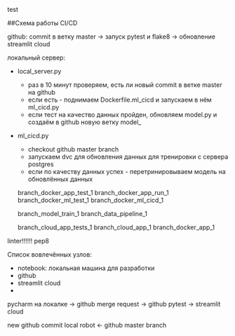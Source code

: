 test

##Схема работы CI/CD

github:
    commit в ветку master -> запуск pytest и flake8 -> обновление streamlit cloud


локальный сервер:

 - local_server.py
   - раз в 10 минут проверяем, есть ли новый commit в ветке master на github 
   - если есть - поднимаем Dockerfile.ml_cicd и запускаем в нём ml_cicd.py
   - если тест на качество данных пройден, обновляем model.py и создаём в github новую ветку model_<current datetime>
 
 - ml_cicd.py
   - checkout github master branch
   - запускаем dvc для обновления данных для тренировки с сервера postgres
   - если по качеству данных успех - перетринировываем модель на обновлённых данных 





	branch_docker_app_test_1
	branch_docker_app_run_1
	branch_docker_ml_test_1
	branch_docker_ml_cicd_1

	branch_model_train_1
	branch_data_pipeline_1
	
	branch_cloud_app_tests_1
	branch_cloud_app_1
	branch_docker_app_1

linter!!!!!!
pep8







Список вовлечённых узлов:
 - notebook: локальная машина для разработки
 - github
 - streamlit cloud
 - 


pycharm на локалке -> github merge request -> github pytest -> streamlit cloud

new github commit
local robot <- github master branch





